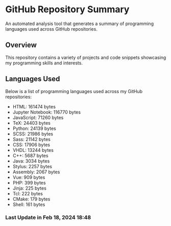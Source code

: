 # GitHub Repository Summary

An automated analysis tool that generates a summary of programming languages used across GitHub repositories.

## Overview

This repository contains a variety of projects and code snippets showcasing my programming skills and interests.

## Languages Used

Below is a list of programming languages used across my GitHub repositories:
- HTML: 161474 bytes
- Jupyter Notebook: 116770 bytes
- JavaScript: 71260 bytes
- TeX: 24403 bytes
- Python: 24139 bytes
- SCSS: 21986 bytes
- Sass: 21142 bytes
- CSS: 17906 bytes
- VHDL: 13244 bytes
- C++: 5687 bytes
- Java: 3034 bytes
- Stylus: 2257 bytes
- Assembly: 2067 bytes
- Vue: 909 bytes
- PHP: 399 bytes
- Jinja: 225 bytes
- Tcl: 222 bytes
- CMake: 179 bytes
- Shell: 161 bytes

### Last Update in Feb 18, 2024 18:48
